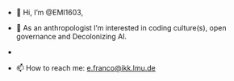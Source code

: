 - 👋 Hi, I’m @EMI1603, 
- 👀 As an anthropologist I’m interested in coding culture(s), open governance and Decolonizing AI. 

- 
- 📫 How to reach me: e.franco@ikk.lmu.de

<!---
EMI1603/EMI1603 is a ✨ special ✨ repository because its `README.md` (this file) appears on your GitHub profile.
You can click the Preview link to take a look at your changes.
--->
